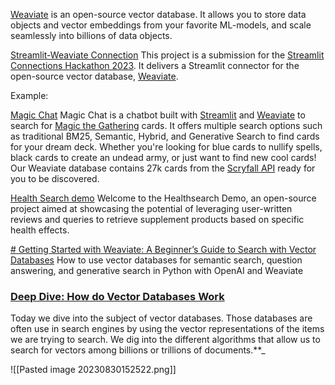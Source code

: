 [Weaviate](https://weaviate.io/) is an open-source vector database. It allows you to store data objects and vector embeddings from your favorite ML-models, and scale seamlessly into billions of data objects.


[Streamlit-Weaviate Connection](https://github.com/weaviate/st-weaviate-connection/tree/main)
This project is a submission for the [Streamlit Connections Hackathon 2023](https://discuss.streamlit.io/t/connections-hackathon/47574). It delivers a Streamlit connector for the open-source vector database, [Weaviate](https://weaviate.io/).

Example:

[Magic Chat](https://weaviate-magic-chat.streamlit.app/)
Magic Chat is a chatbot built with [Streamlit](https://streamlit.io/) and [Weaviate](https://weaviate.io/) to search for [Magic the Gathering](https://magic.wizards.com/en) cards. It offers multiple search options such as traditional BM25, Semantic, Hybrid, and Generative Search to find cards for your dream deck. Whether you're looking for blue cards to nullify spells, black cards to create an undead army, or just want to find new cool cards! Our Weaviate database contains 27k cards from the [Scryfall API](https://scryfall.com/) ready for you to be discovered.

[Health Search demo](https://github.com/weaviate/healthsearch-demo)
Welcome to the Healthsearch Demo, an open-source project aimed at showcasing the potential of leveraging user-written reviews and queries to retrieve supplement products based on specific health effects.

[# Getting Started with Weaviate: A Beginner’s Guide to Search with Vector Databases](https://towardsdatascience.com/getting-started-with-weaviate-a-beginners-guide-to-search-with-vector-databases-14bbb9285839)
How to use vector databases for semantic search, question answering, and generative search in Python with OpenAI and Weaviate

### [Deep Dive: How do Vector Databases Work](https://newsletter.theaiedge.io/p/deep-dive-how-do-vector-databases?utm_source=substack&utm_medium=email)
Today we dive into the subject of vector databases. Those databases are often use in search engines by using the vector representations of the items we are trying to search. We dig into the different algorithms that allow us to search for vectors among billions or trillions of documents.**_



![[Pasted image 20230830152522.png]]